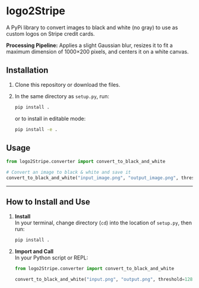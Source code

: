 # logo2Stripe

A PyPi library to convert images to black and white (no gray) to use as custom logos on Stripe credit cards. 

**Processing Pipeline:** Applies a slight Gaussian blur, resizes it to fit a maximum dimension of 1000×200 pixels, and centers it on a white canvas.

## Installation

1. Clone this repository or download the files.
2. In the same directory as `setup.py`, run:
   ```bash
   pip install .
   ```

   or to install in editable mode:

   ```bash
   pip install -e .
   ```

## Usage

```py
from logo2Stripe.converter import convert_to_black_and_white

# Convert an image to black & white and save it
convert_to_black_and_white("input_image.png", "output_image.png", threshold=128)
```

---

## How to Install and Use

1. **Install**  
   In your terminal, change directory (`cd`) into the location of `setup.py`, then run:
   ```bash
   pip install .
   ```

2. **Import and Call**  
   In your Python script or REPL:
    ```py
    from logo2Stripe.converter import convert_to_black_and_white

    convert_to_black_and_white("input.png", "output.png", threshold=128)
    ```

